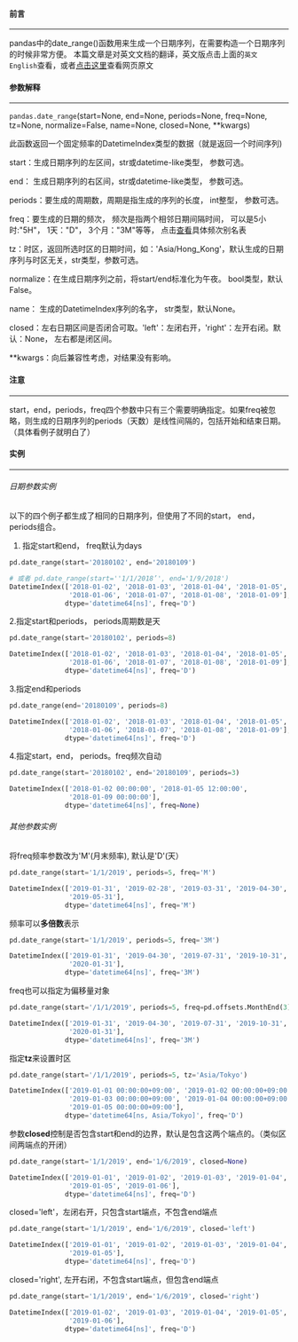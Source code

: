 
#### 前言
***
pandas中的date_range()函数用来生成一个日期序列，在需要构造一个日期序列的时候非常方便。
本篇文章是对英文文档的翻译，英文版点击上面的<code>英文 English</code>查看，或者[点击这里](http://pandas.pydata.org/pandas-docs/stable/reference/api/pandas.date_range.html)查看网页原文


####  参数解释
***
<code>pandas.date_range</code>(start=None, end=None, periods=None, freq=None, 
tz=None, normalize=False, name=None, closed=None, \*\*kwargs)

此函数返回一个固定频率的DatetimeIndex类型的数据（就是返回一个时间序列)

start：生成日期序列的左区间，str或datetime-like类型， 参数可选。



end： 生成日期序列的右区间，str或datetime-like类型， 参数可选。



periods：要生成的周期数，周期是指生成的序列的长度， int整型， 参数可选。



freq：要生成的日期的频次， 频次是指两个相邻日期间隔时间， 可以是5小时:"5H"， 1天："D"， 3个月："3M"等等，
点击[查看](http://pandas.pydata.org/pandas-docs/stable/user_guide/timeseries.html#timeseries-offset-aliases)具体频次别名表



tz：时区，返回所选时区的日期时间，如：'Asia/Hong_Kong'，默认生成的日期序列与时区无关，str类型，参数可选。



normalize：在生成日期序列之前，将start/end标准化为午夜。 bool类型，默认False。



name： 生成的DatetimeIndex序列的名字， str类型，默认None。



closed：左右日期区间是否闭合可取。'left'：左闭右开，'right'：左开右闭。默认：None， 左右都是闭区间。



\*\*kwargs：向后兼容性考虑，对结果没有影响。



#### 注意
***
start，end，periods，freq四个参数中只有三个需要明确指定。如果freq被忽略，则生成的日期序列的periods（天数）是线性间隔的，包括开始和结束日期。（具体看例子就明白了）


#### 实例
***

###### 日期参数实例

以下的四个例子都生成了相同的日期序列，但使用了不同的start， end， periods组合。

1. 指定start和end， freq默认为days

```python
pd.date_range(start='20180102', end='20180109')

# 或者 pd.date_range(start=''1/1/2018’', end='1/9/2018')
DatetimeIndex(['2018-01-02', '2018-01-03', '2018-01-04', '2018-01-05',
               '2018-01-06', '2018-01-07', '2018-01-08', '2018-01-09'],
              dtype='datetime64[ns]', freq='D')

```

2.指定start和periods， periods周期数是天
```python
pd.date_range(start='20180102', periods=8)

DatetimeIndex(['2018-01-02', '2018-01-03', '2018-01-04', '2018-01-05',
               '2018-01-06', '2018-01-07', '2018-01-08', '2018-01-09'],
              dtype='datetime64[ns]', freq='D')
```

3.指定end和periods
```python
pd.date_range(end='20180109', periods=8)

DatetimeIndex(['2018-01-02', '2018-01-03', '2018-01-04', '2018-01-05',
               '2018-01-06', '2018-01-07', '2018-01-08', '2018-01-09'],
              dtype='datetime64[ns]', freq='D')
```

4.指定start，end， periods。freq频次自动
```python
pd.date_range(start='20180102', end='20180109', periods=3)

DatetimeIndex(['2018-01-02 00:00:00', '2018-01-05 12:00:00',
               '2018-01-09 00:00:00'],
              dtype='datetime64[ns]', freq=None)
```

###### 其他参数实例

将freq频率参数改为'M'(月末频率), 默认是'D'(天）
```python
pd.date_range(start='1/1/2019', periods=5, freq='M')

DatetimeIndex(['2019-01-31', '2019-02-28', '2019-03-31', '2019-04-30',
               '2019-05-31'],
              dtype='datetime64[ns]', freq='M')
```
频率可以**多倍数**表示
```python
pd.date_range(start='1/1/2019', periods=5, freq='3M')

DatetimeIndex(['2019-01-31', '2019-04-30', '2019-07-31', '2019-10-31',
               '2020-01-31'],
              dtype='datetime64[ns]', freq='3M')
```

freq也可以指定为偏移量对象
```python
pd.date_range(start='/1/1/2019', periods=5, freq=pd.offsets.MonthEnd(3))

DatetimeIndex(['2019-01-31', '2019-04-30', '2019-07-31', '2019-10-31',
               '2020-01-31'],
              dtype='datetime64[ns]', freq='3M')
```

指定**tz**来设置时区
```python
pd.date_range(start='/1/1/2019', periods=5, tz='Asia/Tokyo')

DatetimeIndex(['2019-01-01 00:00:00+09:00', '2019-01-02 00:00:00+09:00',
               '2019-01-03 00:00:00+09:00', '2019-01-04 00:00:00+09:00',
               '2019-01-05 00:00:00+09:00'],
              dtype='datetime64[ns, Asia/Tokyo]', freq='D')
```
参数**closed**控制是否包含start和end的边界，默认是包含这两个端点的。（类似区间两端点的开闭）
```python
pd.date_range(start='1/1/2019', end='1/6/2019', closed=None)

DatetimeIndex(['2019-01-01', '2019-01-02', '2019-01-03', '2019-01-04',
               '2019-01-05', '2019-01-06'],
              dtype='datetime64[ns]', freq='D')
```

closed='left'，左闭右开，只包含start端点，不包含end端点
```python
pd.date_range(start='1/1/2019', end='1/6/2019', closed='left')

DatetimeIndex(['2019-01-01', '2019-01-02', '2019-01-03', '2019-01-04',
               '2019-01-05'],
              dtype='datetime64[ns]', freq='D')
```

closed='right', 左开右闭，不包含start端点，但包含end端点
```python
pd.date_range(start='1/1/2019', end='1/6/2019', closed='right')

DatetimeIndex(['2019-01-02', '2019-01-03', '2019-01-04', '2019-01-05',
               '2019-01-06'],
              dtype='datetime64[ns]', freq='D')
```




